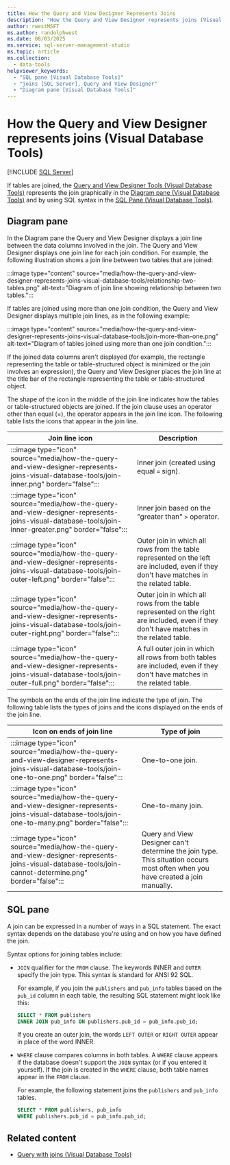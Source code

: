 ```yaml
---
title: How the Query and View Designer Represents Joins
description: "How the Query and View Designer represents joins (Visual Database Tools)"
author: rwestMSFT
ms.author: randolphwest
ms.date: 08/03/2025
ms.service: sql-server-management-studio
ms.topic: article
ms.collection:
  - data-tools
helpviewer_keywords:
  - "SQL pane [Visual Database Tools]"
  - "joins [SQL Server], Query and View Designer"
  - "Diagram pane [Visual Database Tools]"
---
```

# How the Query and View Designer represents joins (Visual Database Tools)

[!INCLUDE [SQL Server](../includes/applies-to-version/sqlserver.md)]

If tables are joined, the [Query and View Designer Tools (Visual Database Tools)](query-and-view-designer-tools-visual-database-tools.md) represents the join graphically in the [Diagram pane (Visual Database Tools)](diagram-pane-visual-database-tools.md) and by using SQL syntax in the [SQL Pane (Visual Database Tools)](sql-pane-visual-database-tools.md).

## Diagram pane

In the Diagram pane the Query and View Designer displays a join line between the data columns involved in the join. The Query and View Designer displays one join line for each join condition. For example, the following illustration shows a join line between two tables that are joined:

:::image type="content" source="media/how-the-query-and-view-designer-represents-joins-visual-database-tools/relationship-two-tables.png" alt-text="Diagram of join line showing relationship between two tables.":::

If tables are joined using more than one join condition, the Query and View Designer displays multiple join lines, as in the following example:

:::image type="content" source="media/how-the-query-and-view-designer-represents-joins-visual-database-tools/join-more-than-one.png" alt-text="Diagram of tables joined using more than one join condition.":::

If the joined data columns aren't displayed (for example, the rectangle representing the table or table-structured object is minimized or the join involves an expression), the Query and View Designer places the join line at the title bar of the rectangle representing the table or table-structured object.

The shape of the icon in the middle of the join line indicates how the tables or table-structured objects are joined. If the join clause uses an operator other than equal (=), the operator appears in the join line icon. The following table lists the icons that appear in the join line.

| Join line icon | Description |
| --- | --- |
| :::image type="icon" source="media/how-the-query-and-view-designer-represents-joins-visual-database-tools/join-inner.png" border="false"::: | Inner join (created using equal `=` sign). |
| :::image type="icon" source="media/how-the-query-and-view-designer-represents-joins-visual-database-tools/join-inner-greater.png" border="false"::: | Inner join based on the "greater than" `>` operator. |
| :::image type="icon" source="media/how-the-query-and-view-designer-represents-joins-visual-database-tools/join-outer-left.png" border="false"::: | Outer join in which all rows from the table represented on the left are included, even if they don't have matches in the related table. |
| :::image type="icon" source="media/how-the-query-and-view-designer-represents-joins-visual-database-tools/join-outer-right.png" border="false"::: | Outer join in which all rows from the table represented on the right are included, even if they don't have matches in the related table. |
| :::image type="icon" source="media/how-the-query-and-view-designer-represents-joins-visual-database-tools/join-outer-full.png" border="false"::: | A full outer join in which all rows from both tables are included, even if they don't have matches in the related table. |

The symbols on the ends of the join line indicate the type of join. The following table lists the types of joins and the icons displayed on the ends of the join line.

| Icon on ends of join line | Type of join |
| --- | --- |
| :::image type="icon" source="media/how-the-query-and-view-designer-represents-joins-visual-database-tools/join-one-to-one.png" border="false"::: | One-to-one join. |
| :::image type="icon" source="media/how-the-query-and-view-designer-represents-joins-visual-database-tools/join-one-to-many.png" border="false"::: | One-to-many join. |
| :::image type="icon" source="media/how-the-query-and-view-designer-represents-joins-visual-database-tools/join-cannot-determine.png" border="false"::: | Query and View Designer can't determine the join type. This situation occurs most often when you have created a join manually. |

## SQL pane

A join can be expressed in a number of ways in a SQL statement. The exact syntax depends on the database you're using and on how you have defined the join.

Syntax options for joining tables include:

- `JOIN` qualifier for the `FROM` clause.   The keywords INNER and `OUTER` specify the join type. This syntax is standard for ANSI 92 SQL.

  For example, if you join the `publishers` and `pub_info` tables based on the `pub_id` column in each table, the resulting SQL statement might look like this:

  ```sql
  SELECT * FROM publishers
  INNER JOIN pub_info ON publishers.pub_id = pub_info.pub_id;
  ```

  If you create an outer join, the words `LEFT OUTER` or `RIGHT OUTER` appear in place of the word INNER.

- `WHERE` clause compares columns in both tables. A `WHERE` clause appears if the database doesn't support the `JOIN` syntax (or if you entered it yourself). If the join is created in the `WHERE` clause, both table names appear in the `FROM` clause.

  For example, the following statement joins the `publishers` and `pub_info` tables.

  ```sql
  SELECT * FROM publishers, pub_info
  WHERE publishers.pub_id = pub_info.pub_id;
  ```

## Related content

- [Query with joins (Visual Database Tools)](query-with-joins-visual-database-tools.md)
